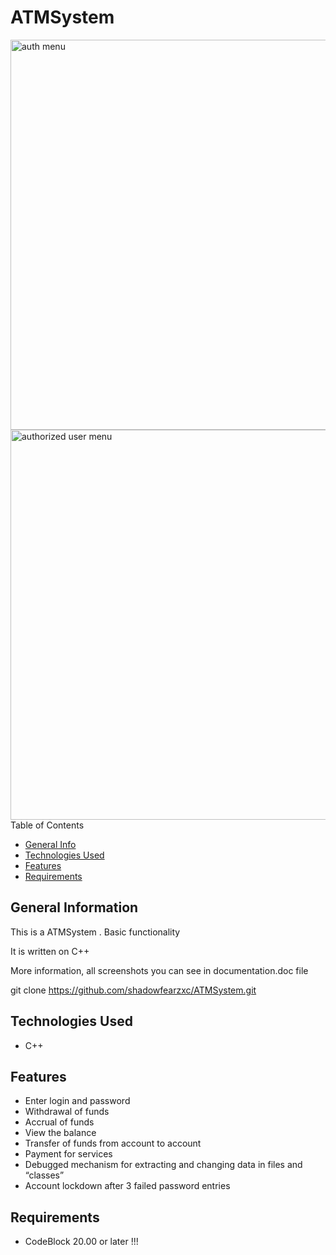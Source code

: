 # ATMSystem 

<img width="624" alt="auth menu" src="https://user-images.githubusercontent.com/108304867/195423768-90f67fcc-05d6-4ae7-b37b-810c24ba9afe.png">
<img width="624" alt="authorized user menu" src="https://user-images.githubusercontent.com/108304867/195424326-7ebe9b5d-12b2-40d9-bbe5-8f30cf7af0d2.png"

## Table of Contents
* [General Info](#general-information)
* [Technologies Used](#technologies-used)
* [Features](#features)
* [Requirements](#requirements)

## General Information

This is a ATMSystem . Basic functionality

It is written on C++

More information, all screenshots you can see in documentation.doc file

git clone https://github.com/shadowfearzxc/ATMSystem.git

## Technologies Used
* C++

## Features
* Enter login and password
* Withdrawal of funds
* Accrual of funds
* View the balance
* Transfer of funds from account to account
* Payment for services
* Debugged mechanism for extracting and changing data in files and “classes”
* Account lockdown after 3 failed password entries

## Requirements
* CodeBlock 20.00 or later !!!
